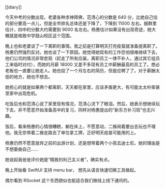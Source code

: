 [[diary]]
      
今天中考的分数出现，老婆各种求神拜佛，范清心的分数是 640 分，比她自己估的部分要高一点儿，但是全市排名总体还是下降了，下降到 11000 左右。据群里估计，四中的分数大约需要到 9000 名左右。杨惠估计如果没有出现奇迹，她大概就是格致中学鼓山校区这个范围。

  晚上也和老婆谈了一下离职的事情。我之前是打算明天打完疫苗就准备提离职了。杨惠仍然强烈反对。她也谈了一下原因。她觉得她现有的工作恐怕很难继续下去，他们公司的情况非常悲观（赶走了所有应届，离职员工一律不补人，通过其它组员工来临时对付），而她的月薪 18000 又差不多现有员工中薪酬最高的员工了。想必老板也一直要让她走人。她也投了一个月左右的简历，但是应聘了了。对于薪酬太低的地方，她也不想去。

她担心的就是如果两个都离职，天天都在家里，应该矛盾更大，有可能太太吵架甚至家中出现危机。

吃饭后也和范清心说了家里现有情况，范清心流下了眼泪。然后，她表示想继续玩下去，并不愿意开始准备高中的复习，同样对杨惠提出的“新东方补习班”也无兴趣。

饭后，看来杨惠的心情很糟糕，躺在床上，不愿意动，二猴闹着要出去玩也不理他。我无奈带着二猴走路去了单位拿工牌，正好明天疫苗可能用的上。

杨惠仍然不愿意放弃之前的出游计划，还是想带着两个小孩去迪士尼。她的理由是不想委曲自己……

  

她说起我爸爸评价她是“精致的利己主义者”，确实有点。

  

晚上开始看 SwiftUI 支持 menu bar， 想先从语言快速切换工具做起。

  

偶尔看到 RSocket 这个东西貌似也挺适合我们做线上线下通讯的。